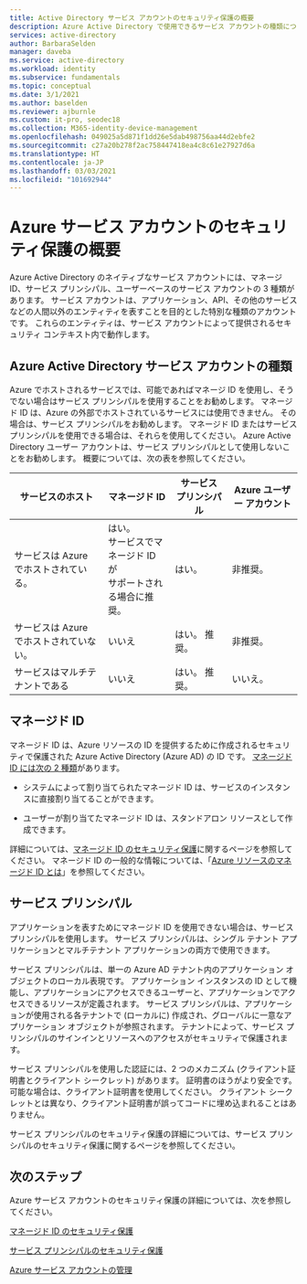 ```yaml
---
title: Active Directory サービス アカウントのセキュリティ保護の概要
description: Azure Active Directory で使用できるサービス アカウントの種類について説明します。
services: active-directory
author: BarbaraSelden
manager: daveba
ms.service: active-directory
ms.workload: identity
ms.subservice: fundamentals
ms.topic: conceptual
ms.date: 3/1/2021
ms.author: baselden
ms.reviewer: ajburnle
ms.custom: it-pro, seodec18
ms.collection: M365-identity-device-management
ms.openlocfilehash: 049025a5d871f1dd26e5dab498756aa44d2ebfe2
ms.sourcegitcommit: c27a20b278f2ac758447418ea4c8c61e27927d6a
ms.translationtype: HT
ms.contentlocale: ja-JP
ms.lasthandoff: 03/03/2021
ms.locfileid: "101692944"
---
```

# <a name="introduction-to-securing-azure-service-accounts"></a>Azure サービス アカウントのセキュリティ保護の概要

Azure Active Directory のネイティブなサービス アカウントには、マネージ ID、サービス プリンシパル、ユーザーベースのサービス アカウントの 3 種類があります。 サービス アカウントは、アプリケーション、API、その他のサービスなどの人間以外のエンティティを表すことを目的とした特別な種類のアカウントです。 これらのエンティティは、サービス アカウントによって提供されるセキュリティ コンテキスト内で動作します。 

## <a name="types-of-azure-active-directory-service-accounts"></a>Azure Active Directory サービス アカウントの種類

Azure でホストされるサービスでは、可能であればマネージ ID を使用し、そうでない場合はサービス プリンシパルを使用することをお勧めします。 マネージド ID は、Azure の外部でホストされているサービスには使用できません。 その場合は、サービス プリンシパルをお勧めします。 マネージド ID またはサービス プリンシパルを使用できる場合は、それらを使用してください。 Azure Active Directory ユーザー アカウントは、サービス プリンシパルとして使用しないことをお勧めします。 概要については、次の表を参照してください。
 

| サービスのホスト| マネージド ID| サービス プリンシパル| Azure ユーザー アカウント |
| - | - | - | - |
|サービスは Azure でホストされている。| はい。 <br>サービスでマネージド ID が <br>サポートされる場合に推奨。| はい。| 非推奨。 |
| サービスは Azure でホストされていない。| いいえ| はい。 推奨。| 非推奨。 |
| サービスはマルチテナントである| いいえ| はい。 推奨。| いいえ。 |


## <a name="managed-identities"></a>マネージド ID

マネージド ID は、Azure リソースの ID を提供するために作成されるセキュリティで保護された Azure Active Directory (Azure AD) の ID です。 [マネージド ID には次の 2 種類](https://docs.microsoft.com/azure/active-directory/managed-identities-azure-resources/overview#managed-identity-types)があります。 
 
* システムによって割り当てられたマネージド ID は、サービスのインスタンスに直接割り当てることができます。 

* ユーザーが割り当てたマネージド ID は、スタンドアロン リソースとして作成できます。 

詳細については、[マネージド ID のセキュリティ保護](service-accounts-managed-identities.md)に関するページを参照してください。 マネージド ID の一般的な情報については、「[Azure リソースのマネージド ID とは](https://docs.microsoft.com/azure/active-directory/managed-identities-azure-resources/overview)」を参照してください。

## <a name="service-principals"></a>サービス プリンシパル

アプリケーションを表すためにマネージド ID を使用できない場合は、サービス プリンシパルを使用します。 サービス プリンシパルは、シングル テナント アプリケーションとマルチテナント アプリケーションの両方で使用できます。 

サービス プリンシパルは、単一の Azure AD テナント内のアプリケーション オブジェクトのローカル表現です。 アプリケーション インスタンスの ID として機能し、アプリケーションにアクセスできるユーザーと、アプリケーションでアクセスできるリソースが定義されます。 サービス プリンシパルは、アプリケーションが使用される各テナントで (ローカルに) 作成され、グローバルに一意なアプリケーション オブジェクトが参照されます。 テナントによって、サービス プリンシパルのサインインとリソースへのアクセスがセキュリティで保護されます。

サービス プリンシパルを使用した認証には、2 つのメカニズム (クライアント証明書とクライアント シークレット) があります。 証明書のほうがより安全です。可能な場合は、クライアント証明書を使用してください。 クライアント シークレットとは異なり、クライアント証明書が誤ってコードに埋め込まれることはありません。

サービス プリンシパルのセキュリティ保護の詳細については、サービス プリンシパルのセキュリティ保護に関するページを参照してください。

 
## <a name="next-steps"></a>次のステップ


Azure サービス アカウントのセキュリティ保護の詳細については、次を参照してください。

[マネージド ID のセキュリティ保護](service-accounts-managed-identities.md)

[サービス プリンシパルのセキュリティ保護](service-accounts-principal.md)

[Azure サービス アカウントの管理](service-accounts-governing-azure.md)



